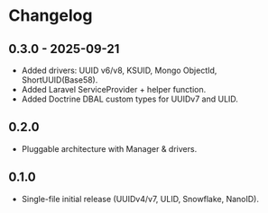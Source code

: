 # Changelog

## 0.3.0 - 2025-09-21
- Added drivers: UUID v6/v8, KSUID, Mongo ObjectId, ShortUUID(Base58).
- Added Laravel ServiceProvider + helper function.
- Added Doctrine DBAL custom types for UUIDv7 and ULID.

## 0.2.0
- Pluggable architecture with Manager & drivers.

## 0.1.0
- Single-file initial release (UUIDv4/v7, ULID, Snowflake, NanoID).
